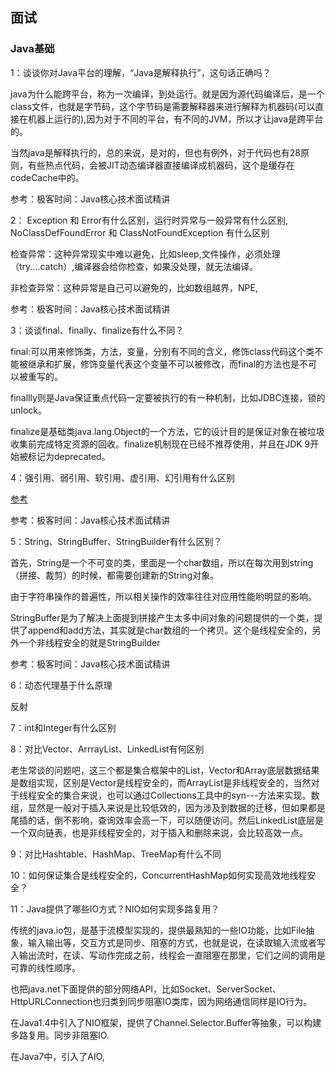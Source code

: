## 面试



### Java基础

1：谈谈你对Java平台的理解，“Java是解释执行”，这句话正确吗？

java为什么能跨平台，称为一次编译，到处运行。就是因为源代码编译后，是一个class文件，也就是字节码，这个字节码是需要解释器来进行解释为机器码(可以直接在机器上运行的),因为对于不同的平台，有不同的JVM，所以才让java是跨平台的。

当然java是解释执行的，总的来说，是对的，但也有例外，对于代码也有28原则，有些热点代码，会被JIT动态编译器直接编译成机器码，这个是缓存在codeCache中的。



参考：极客时间：Java核心技术面试精讲



2： Exception 和 Error有什么区别，运行时异常与一般异常有什么区别, NoClassDefFoundError 和 ClassNotFoundException 有什么区别

检查异常：这种异常现实中难以避免，比如sleep,文件操作，必须处理（try....catch）,编译器会给你检查，如果没处理，就无法编译。

非检查异常：这种异常是自己可以避免的，比如数组越界，NPE,

参考：极客时间：Java核心技术面试精讲



3：谈谈final、finally、finalize有什么不同？

final:可以用来修饰类，方法，变量，分别有不同的含义，修饰class代码这个类不能被继承和扩展，修饰变量代表这个变量不可以被修改，而final的方法也是不可以被重写的。

finallly则是Java保证重点代码一定要被执行的有一种机制，比如JDBC连接，锁的unlock。

finalize是基础类java.lang.Object的一个方法，它的设计目的是保证对象在被垃圾收集前完成特定资源的回收。finalize机制现在已经不推荐使用，并且在JDK 9开始被标记为deprecated。



4：强引用、弱引用、软引用、虚引用、幻引用有什么区别

[参考](https://kaiwu.lagou.com/course/courseInfo.htm?courseId=356#/detail/pc?id=4194)

参考：极客时间：Java核心技术面试精讲



5：String、StringBuffer、StringBuilder有什么区别？

首先，String是一个不可变的类，里面是一个char数组，所以在每次用到string（拼接、裁剪）的时候，都需要创建新的String对象。

由于字符串操作的普遍性，所以相关操作的效率往往对应用性能哟明显的影响。

StringBuffer是为了解决上面提到拼接产生太多中间对象的问题提供的一个类，提供了append和add方法，其实就是char数组的一个拷贝。这个是线程安全的，另外一个非线程安全的就是StringBuilder

参考：极客时间：Java核心技术面试精讲



6：动态代理基于什么原理

反射



7：int和Integer有什么区别



8：对比Vector、ArrrayList、LinkedList有何区别

老生常谈的问题吧，这三个都是集合框架中的List，Vector和Array底层数据结果是数组实现，区别是Vector是线程安全的，而ArrayList是非线程安全的，当然对于线程安全的集合来说，也可以通过Collections工具中的syn---方法来实现。数组，显然是一般对于插入来说是比较低效的，因为涉及到数据的迁移，但如果都是尾插的话，倒不影响，查询效率会高一下，可以随便访问。然后LinkedList底层是一个双向链表，也是非线程安全的，对于插入和删除来说，会比较高效一点。



9：对比Hashtable、HashMap、TreeMap有什么不同



10：如何保证集合是线程安全的，ConcurrentHashMap如何实现高效地线程安全？



11：Java提供了哪些IO方式？NIO如何实现多路复用？

传统的java.io包，是基于流模型实现的，提供最熟知的一些IO功能，比如File抽象，输入输出等，交互方式是同步、阻塞的方式，也就是说，在读取输入流或者写入输出流时，在读、写动作完成之前，线程会一直阻塞在那里，它们之间的调用是可靠的线性顺序。

也把java.net下面提供的部分网络API，比如Socket、ServerSocket、HttpURLConnection也归类到同步阻塞IO类库，因为网络通信同样是IO行为。

在Java1.4中引入了NIO框架，提供了Channel.Selector.Buffer等抽象，可以构建多路复用。同步非阻塞IO.

在Java7中，引入了AIO,